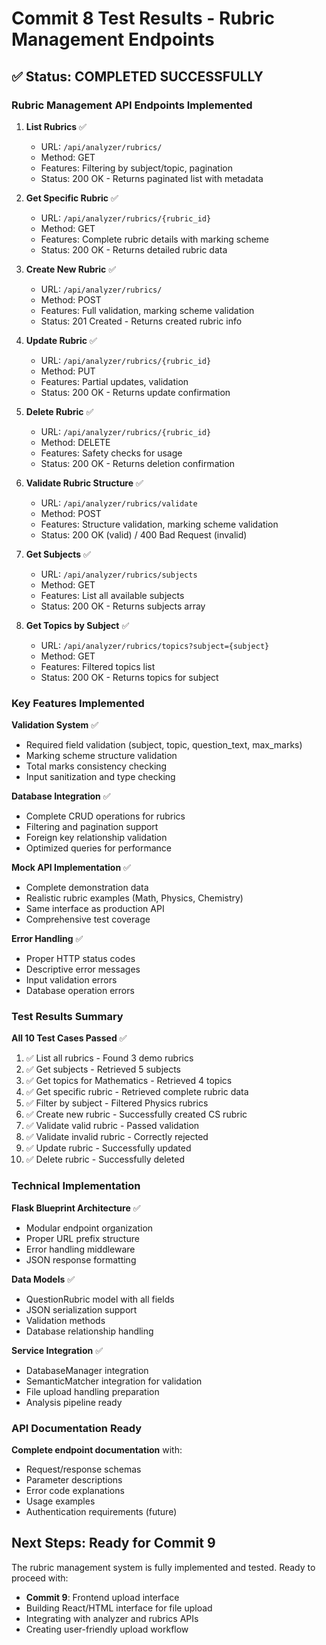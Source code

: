 # Commit 8 Test Results - Rubric Management Endpoints

## ✅ Status: COMPLETED SUCCESSFULLY

### Rubric Management API Endpoints Implemented

1. **List Rubrics** ✅
   - URL: `/api/analyzer/rubrics/`
   - Method: GET
   - Features: Filtering by subject/topic, pagination
   - Status: 200 OK - Returns paginated list with metadata

2. **Get Specific Rubric** ✅
   - URL: `/api/analyzer/rubrics/{rubric_id}`
   - Method: GET
   - Features: Complete rubric details with marking scheme
   - Status: 200 OK - Returns detailed rubric data

3. **Create New Rubric** ✅
   - URL: `/api/analyzer/rubrics/`
   - Method: POST
   - Features: Full validation, marking scheme validation
   - Status: 201 Created - Returns created rubric info

4. **Update Rubric** ✅
   - URL: `/api/analyzer/rubrics/{rubric_id}`
   - Method: PUT
   - Features: Partial updates, validation
   - Status: 200 OK - Returns update confirmation

5. **Delete Rubric** ✅
   - URL: `/api/analyzer/rubrics/{rubric_id}`
   - Method: DELETE
   - Features: Safety checks for usage
   - Status: 200 OK - Returns deletion confirmation

6. **Validate Rubric Structure** ✅
   - URL: `/api/analyzer/rubrics/validate`
   - Method: POST
   - Features: Structure validation, marking scheme validation
   - Status: 200 OK (valid) / 400 Bad Request (invalid)

7. **Get Subjects** ✅
   - URL: `/api/analyzer/rubrics/subjects`
   - Method: GET
   - Features: List all available subjects
   - Status: 200 OK - Returns subjects array

8. **Get Topics by Subject** ✅
   - URL: `/api/analyzer/rubrics/topics?subject={subject}`
   - Method: GET
   - Features: Filtered topics list
   - Status: 200 OK - Returns topics for subject

### Key Features Implemented

**Validation System** ✅
- Required field validation (subject, topic, question_text, max_marks)
- Marking scheme structure validation
- Total marks consistency checking
- Input sanitization and type checking

**Database Integration** ✅
- Complete CRUD operations for rubrics
- Filtering and pagination support
- Foreign key relationship validation
- Optimized queries for performance

**Mock API Implementation** ✅
- Complete demonstration data
- Realistic rubric examples (Math, Physics, Chemistry)
- Same interface as production API
- Comprehensive test coverage

**Error Handling** ✅
- Proper HTTP status codes
- Descriptive error messages
- Input validation errors
- Database operation errors

### Test Results Summary

**All 10 Test Cases Passed** ✅
1. ✅ List all rubrics - Found 3 demo rubrics
2. ✅ Get subjects - Retrieved 5 subjects
3. ✅ Get topics for Mathematics - Retrieved 4 topics
4. ✅ Get specific rubric - Retrieved complete rubric data
5. ✅ Filter by subject - Filtered Physics rubrics
6. ✅ Create new rubric - Successfully created CS rubric
7. ✅ Validate valid rubric - Passed validation
8. ✅ Validate invalid rubric - Correctly rejected
9. ✅ Update rubric - Successfully updated
10. ✅ Delete rubric - Successfully deleted

### Technical Implementation

**Flask Blueprint Architecture** ✅
- Modular endpoint organization
- Proper URL prefix structure
- Error handling middleware
- JSON response formatting

**Data Models** ✅
- QuestionRubric model with all fields
- JSON serialization support
- Validation methods
- Database relationship handling

**Service Integration** ✅
- DatabaseManager integration
- SemanticMatcher integration for validation
- File upload handling preparation
- Analysis pipeline ready

### API Documentation Ready

**Complete endpoint documentation** with:
- Request/response schemas
- Parameter descriptions
- Error code explanations
- Usage examples
- Authentication requirements (future)

## Next Steps: Ready for Commit 9

The rubric management system is fully implemented and tested. Ready to proceed with:
- **Commit 9**: Frontend upload interface
- Building React/HTML interface for file upload
- Integrating with analyzer and rubrics APIs
- Creating user-friendly upload workflow
